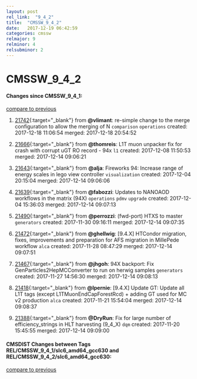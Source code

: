 ```yaml
---
layout: post
rel_link:  "9_4_2"
title:  "CMSSW_9_4_2"
date:   2017-12-19 06:42:59
categories: cmssw
relmajor: 9
relminor: 4
relsubminor: 2
---
```


# CMSSW_9_4_2
#### Changes since CMSSW_9_4_1:
[compare to previous](https://github.com/cms-sw/cmssw/compare/CMSSW_9_4_1...CMSSW_9_4_2)



1. [21742](http://github.com/cms-sw/cmssw/pull/21742){:target="_blank"}  from **@vlimant**: re-simple change to the merge configuration to allow the merging of N `comparison`  `operations`  created: 2017-12-18 11:06:54 merged: 2017-12-18 20:54:52



2. [21666](http://github.com/cms-sw/cmssw/pull/21666){:target="_blank"}  from **@thomreis**: L1T muon unpacker fix for crash with corrupt uGT RO record - 94x `l1`  created: 2017-12-08 11:50:53 merged: 2017-12-14 09:06:21



3. [21643](http://github.com/cms-sw/cmssw/pull/21643){:target="_blank"}  from **@alja**: Fireworks 94: Increase range of energy scales in lego view controller `visualization`  created: 2017-12-04 20:15:04 merged: 2017-12-14 09:06:06



4. [21639](http://github.com/cms-sw/cmssw/pull/21639){:target="_blank"}  from **@fabozzi**: Updates to NANOAOD workflows in the matrix (94X) `operations`  `pdmv`  `upgrade`  created: 2017-12-04 15:36:03 merged: 2017-12-14 09:07:13



5. [21490](http://github.com/cms-sw/cmssw/pull/21490){:target="_blank"}  from **@perrozzi**: (fwd-port) HTXS to master `generators`  created: 2017-11-30 09:16:11 merged: 2017-12-14 09:07:35



6. [21472](http://github.com/cms-sw/cmssw/pull/21472){:target="_blank"}  from **@ghellwig**: [9.4.X] HTCondor migration, fixes, improvements and preparation for AFS migration in MillePede workflow `alca`  created: 2017-11-28 08:47:29 merged: 2017-12-14 09:07:51



7. [21467](http://github.com/cms-sw/cmssw/pull/21467){:target="_blank"}  from **@jhgoh**: 94X backport: Fix GenParticles2HepMCConverter to run on herwig samples `generators`  created: 2017-11-27 14:56:30 merged: 2017-12-14 09:08:13



8. [21418](http://github.com/cms-sw/cmssw/pull/21418){:target="_blank"}  from **@lpernie**: [9.4.X] Update GT: Update all L1T tags (except L1TMuonEndCapForestRcd) + adding GT used for MC v2 production `alca`  created: 2017-11-21 15:54:04 merged: 2017-12-14 09:08:37



9. [21388](http://github.com/cms-sw/cmssw/pull/21388){:target="_blank"}  from **@DryRun**: Fix for large number of efficiency_strings in HLT harvesting (9_4_X) `dqm`  created: 2017-11-20 15:45:55 merged: 2017-12-14 09:09:00



#### CMSDIST Changes between Tags REL/CMSSW_9_4_1/slc6_amd64_gcc630 and REL/CMSSW_9_4_2/slc6_amd64_gcc630:
[compare to previous](https://github.com/cms-sw/cmsdist/compare/REL/CMSSW_9_4_1/slc6_amd64_gcc630...REL/CMSSW_9_4_2/slc6_amd64_gcc630)


